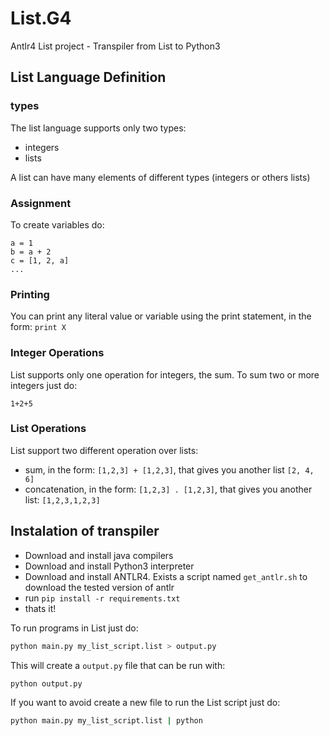# List.G4

Antlr4 List project - Transpiler from List to Python3

## List Language Definition
### types
The list language supports only two types:
- integers
- lists

A list can have many elements of different types (integers or others lists)

### Assignment
To create variables do:

```
a = 1
b = a + 2
c = [1, 2, a]
...
```

### Printing
You can print any literal value or variable using the print statement, in the form: `print X`

### Integer Operations
List supports only one operation for integers, the sum. To sum two or more integers just do:

```
1+2+5
```

### List Operations
List support two different operation over lists:

- sum, in the form: `[1,2,3] + [1,2,3]`, that gives you another list `[2, 4, 6]`
- concatenation, in the form: `[1,2,3] . [1,2,3]`, that gives you another list: `[1,2,3,1,2,3]`


## Instalation of transpiler
- Download and install java compilers
- Download and install Python3 interpreter
- Download and install ANTLR4. Exists a script named `get_antlr.sh` to download the tested version of antlr
- run `pip install -r requirements.txt`
- thats it!

To run programs in List just do:

```bash
python main.py my_list_script.list > output.py
```

This will create a `output.py` file that can be run with:

```bash
python output.py
```

If you want to avoid create a new file to run the List script just do:

```bash
python main.py my_list_script.list | python
```